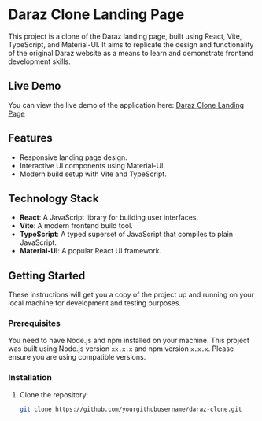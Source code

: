 # Daraz Clone Landing Page

This project is a clone of the Daraz landing page, built using React, Vite, TypeScript, and Material-UI. It aims to replicate the design and functionality of the original Daraz website as a means to learn and demonstrate frontend development skills.

## Live Demo

You can view the live demo of the application here: [Daraz Clone Landing Page](https://charming-florentine-b33cd8.netlify.app/)

## Features

- Responsive landing page design.
- Interactive UI components using Material-UI.
- Modern build setup with Vite and TypeScript.

## Technology Stack

- **React**: A JavaScript library for building user interfaces.
- **Vite**: A modern frontend build tool.
- **TypeScript**: A typed superset of JavaScript that compiles to plain JavaScript.
- **Material-UI**: A popular React UI framework.

## Getting Started

These instructions will get you a copy of the project up and running on your local machine for development and testing purposes.

### Prerequisites

You need to have Node.js and npm installed on your machine. This project was built using Node.js version `xx.x.x` and npm version `x.x.x`. Please ensure you are using compatible versions.

### Installation

1. Clone the repository:
   ```bash
   git clone https://github.com/yourgithubusername/daraz-clone.git
